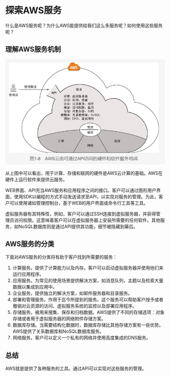 # 探索AWS服务
什么是AWS服务呢？为什么AWS能提供给我们这么多服务呢？如何使用这些服务呢？

## 理解AWS服务机制

![](img/AWS1.JPG)

从上图中可以看出，用于计算、存储和联网的硬件是AWS云计算的基础。AWS在硬件上运行软件来提供云服务。

WEB界面、API充当AWS服务和应用程序之间的接口。客户可以通过图形用户界面，使用SDK以编程的方式手动发送请求至API，以实现对服务的管理。为此，客户可以使用诸如管理控制台，基于WEB的用户界面或命令行工具等工具。

虚拟服务器有其特殊性，例如，客户可以通过SSH连接到虚拟服务器，并获得管理员访问权限。这意味着客户可以在虚拟服务器上安装所需要的任何软件。其他服务，如NoSQL数据库则是通过API提供其功能，细节被隐藏到幕后。

## AWS服务的分类
下面对AWS服务的分类将有助于客户找到所需要的服务：
1. 计算服务。提供了计算能力以及内存。客户可以启动虚拟服务器并使用他们来运行应用程序。
2. 应用服务。为常见的使用场景提供解决方案，如消息队列，主题以及检索大量数据以集成到应用中。
3. 企业服务。提供独立的解决方案，如邮件服务器和目录服务。
4. 部署和管理服务。作用于迄今所提到的服务。这个服务可以帮助客户授予或者撤销对云资源的访问、虚拟服务系统的监控以及部署应用程序。
5. 存储服务。被用来搜集、保存和归档数据。AWS提供了不同的存储选项：对象存储或者用于虚拟服务器的网络附件存储方案。
6. 数据库存储。当需要结构化数据时，数据库存储比其他存储方案有一些优势。AWS提供了关系数据库和NoSQL数据库服务。
7. 网络服务。客户可以定义一个私有的网络并使用高度集成的DNS服务。

## 总结
AWS就是提供了各种服务的工具。通过API可以实现对这些服务的管理。
